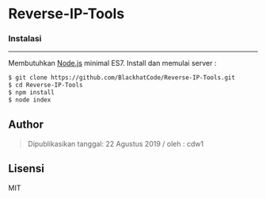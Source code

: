 # Reverse-IP-Tools

### Instalasi
----
Membutuhkan [Node.js](https://nodejs.org/) minimal ES7.
Install dan memulai server :

```sh
$ git clone https://github.com/BlackhatCode/Reverse-IP-Tools.git
$ cd Reverse-IP-Tools
$ npm install
$ node index
```

## Author
> Dipublikasikan tanggal: 22 Agustus 2019 / oleh : cdw1


Lisensi
----
MIT
